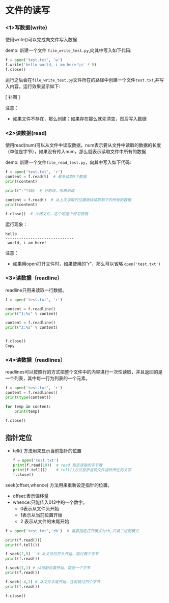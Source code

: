 # 文件的读写



### <1>写数据(write)

使用write()可以完成向文件写入数据

demo: 新建一个文件 `file_write_test.py`,向其中写入如下代码:

```python
f = open('test.txt', 'w')
f.write('hello world, i am here!\n' * 5)
f.close()
```

运行之后会在`file_write_test.py`文件所在的路径中创建一个文件`test.txt`,并写入内容，运行效果显示如下:

[ 补图 ]





注意：

- 如果文件不存在，那么创建；如果存在那么就先清空，然后写入数据

### <2>读数据(read)

使用read(num)可以从文件中读取数据，num表示要从文件中读取的数据的长度（单位是字节），如果没有传入num，那么就表示读取文件中所有的数据

demo: 新建一个文件`file_read_test.py`，向其中写入如下代码:

```python
f = open('test.txt', 'r')
content = f.read(5)  # 最多读取5个数据
print(content)

print("-"*30)  # 分割线，用来测试

content = f.read()  # 从上次读取的位置继续读取剩下的所有的数据
print(content)

f.close()  # 关闭文件，这个可是个好习惯哦
```



运行现象：

```
hello
------------------------------
 world, i am here!
```



注意：

- 如果用open打开文件时，如果使用的"r"，那么可以省略 `open('test.txt')`

### <3>读数据（readline）

readline只用来读取一行数据。

```python
f = open('test.txt', 'r')

content = f.readline()
print("1:%s" % content)

content = f.readline()
print("2:%s" % content)


f.close()
Copy
```

### <4>读数据（readlines）

readlines可以按照行的方式把整个文件中的内容进行一次性读取，并且返回的是一个列表，其中每一行为列表的一个元素。

```python
f = open('test.txt', 'r')
content = f.readlines()
print(type(content))

for temp in content:
    print(temp)

f.close()
```



## 指针定位

- tell() 方法用来显示当前指针的位置

  ```python
  f = open('test.txt')
  print(f.read(10))  # read 指定读取的字节数
  print(f.tell())    # tell()方法显示当前文件指针所在的文字
  f.close()
  ```

seek(offset,whence) 方法用来重新设定指针的位置。

- offset:表示偏移量
- whence:只能传入012中的一个数字。
  - 0表示从文件头开始
  - 1表示从当前位置开始
  - 2 表示从文件的末尾开始

```python
f = open('test.txt','rb')  # 需要指定打开模式为rb,只读二进制模式

print(f.read(3))
print(f.tell())

f.seek(2,0)   # 从文件的开头开始，跳过两个字节
print(f.read())

f.seek(1,1) # 从当前位置开始，跳过一个字节
print(f.read())

f.seek(-4,2) # 从文件末尾开始，往前跳过四个字节
print(f.read())

f.close()
```



